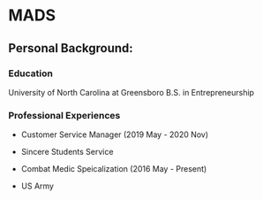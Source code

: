 # MADS
## Personal Background:
### Education
University of North Carolina at Greensboro
B.S. in Entrepreneurship 
### Professional Experiences
* Customer Service Manager (2019 May - 2020 Nov)
- Sincere Students Service
* Combat Medic Speicalization (2016 May - Present)
- US Army

